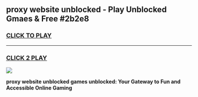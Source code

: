 
## proxy website unblocked - Play Unblocked Gmaes & Free #2b2e8
<h3>
<a href="https://news.freeplayer.one?title=proxy_website_unblocked&ref=26F">CLICK TO PLAY</a></h3>
<hr>

<h3>
<a href="https://news.freeplayer.one?title=proxy_website_unblocked&ref=26F">CLICK 2 PLAY</a>
  
</h3>

<a href="https://news.freeplayer.one?title=proxy_website_unblocked&ref=26F/"><img src="https://clearcache.store/games.png"></a>


**proxy website unblocked games unblocked: Your Gateway to Fun and Accessible Online Gaming**
